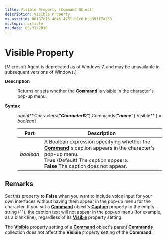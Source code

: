 ```yaml
---
title: Visible Property (Command Object)
description: Visible Property
ms.assetid: 80137e16-4646-4251-b1c0-bca39ff7a233
ms.topic: article
ms.date: 05/31/2018
---
```


# Visible Property

\[Microsoft Agent is deprecated as of Windows 7, and may be unavailable in subsequent versions of Windows.\]

<dl> <dt>

<span id="Description"></span><span id="description"></span><span id="DESCRIPTION"></span>**Description**
</dt> <dd>

Returns or sets whether the [**Command**](https://docs.microsoft.com/windows/desktop/lwef/the-command-object) is visible in the character's pop-up menu.

</dd> <dt>

<span id="Syntax_"></span><span id="syntax_"></span><span id="SYNTAX_"></span>**Syntax** 
</dt> <dd>

*agent***.Characters(**"*CharacterID*"**).Commands(**"*name*"**).Visible** \[ = *boolean*\]



| Part      | Description                                                                                                                                                                                                                                      |
|-----------|--------------------------------------------------------------------------------------------------------------------------------------------------------------------------------------------------------------------------------------------------|
| *boolean* | A Boolean expression specifying whether the [**Command**](https://docs.microsoft.com/windows/desktop/lwef/the-command-object)'s caption appears in the character's pop-up menu.<br/> **True** (Default) The caption appears.<br/> **False** The caption does not appear.<br/> |



 

</dd> </dl>

## Remarks

Set this property to **False** when you want to include voice input for your own interfaces without having them appear in the pop-up menu for the character. If you set a [**Command**](https://docs.microsoft.com/windows/desktop/lwef/the-command-object) object's [**Caption**](caption-property.md) property to the empty string (""), the caption text will not appear in the pop-up menu (for example, as a blank line), regardless of its [**Visible**](visible-property.md) property setting.

The [**Visible**](visible-property.md) property setting of a [**Command**](https://docs.microsoft.com/windows/desktop/lwef/the-command-object) object's parent [**Commands**](https://docs.microsoft.com/windows/desktop/lwef/the-commands-collection-object) collection does not affect the **Visible** property setting of the **Command**.

 

 





